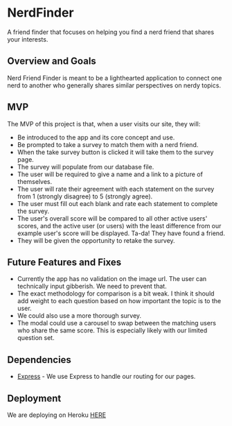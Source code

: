 # NerdFinder
A friend finder that focuses on helping you find a nerd friend that shares your interests.

## Overview and Goals
Nerd Friend Finder is meant to be a lighthearted application to connect one nerd to another who generally shares similar perspectives on nerdy topics.

## MVP
The MVP of this project is that, when a user visits our site, they will:
* Be introduced to the app and its core concept and use.
* Be prompted to take a survey to match them with a nerd friend.
* When the take survey button is clicked it will take them to the survey page.
* The survey will populate from our database file.
* The user will be required to give a name and a link to a picture of themselves.
* The user will rate their agreement with each statement on the survey from 1 (strongly disagree) to 5 (strongly agree).
* The user must fill out each blank and rate each statement to complete the survey.
* The user's overall score will be compared to all other active users' scores, and the active user (or users) with the least difference from our example user's score will be displayed. Ta-da! They have found a friend.
* They will be given the opportunity to retake the survey.

## Future Features and Fixes
* Currently the app has no validation on the image url. The user can technically input gibberish. We need to prevent that.
* The exact methodology for comparison is a bit weak. I think it should add weight to each question based on how important the topic is to the user.
* We could also use a more thorough survey.
* The modal could use a carousel to swap between the matching users who share the same score. This is especially likely with our limited question set.

## Dependencies
* [Express](https://www.npmjs.com/package/express) - We use Express to handle our routing for our pages.

## Deployment 
We are deploying on Heroku [HERE](https://gentle-fortress-32924.herokuapp.com/)